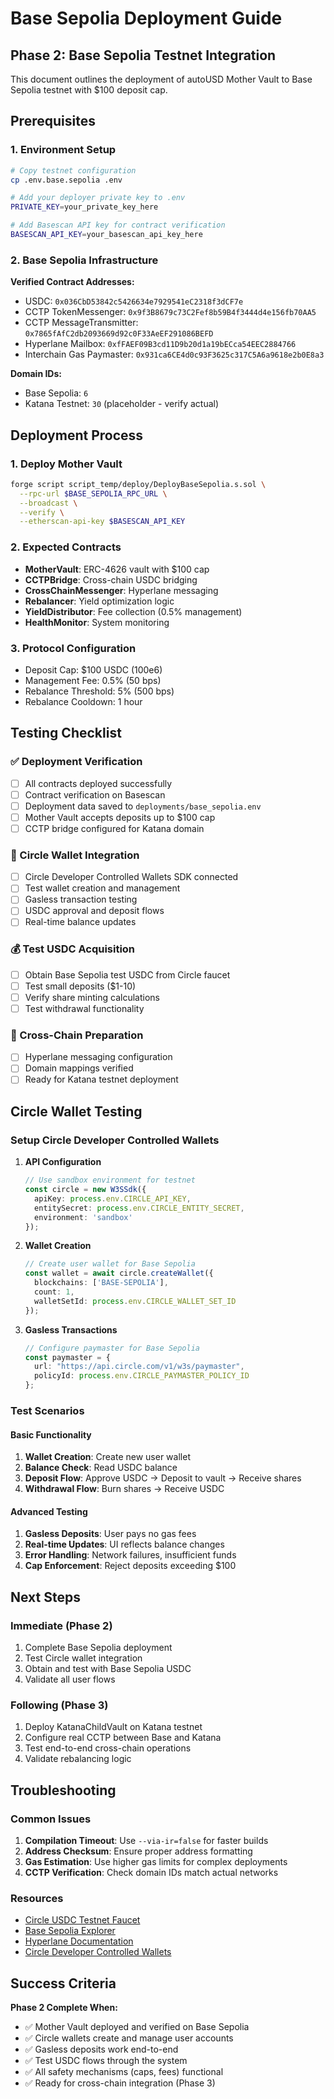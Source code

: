 # Base Sepolia Deployment Guide

## Phase 2: Base Sepolia Testnet Integration

This document outlines the deployment of autoUSD Mother Vault to Base Sepolia testnet with $100 deposit cap.

## Prerequisites

### 1. Environment Setup
```bash
# Copy testnet configuration
cp .env.base.sepolia .env

# Add your deployer private key to .env
PRIVATE_KEY=your_private_key_here

# Add Basescan API key for contract verification
BASESCAN_API_KEY=your_basescan_api_key_here
```

### 2. Base Sepolia Infrastructure

**Verified Contract Addresses:**
- USDC: `0x036CbD53842c5426634e7929541eC2318f3dCF7e`
- CCTP TokenMessenger: `0x9f3B8679c73C2Fef8b59B4f3444d4e156fb70AA5`
- CCTP MessageTransmitter: `0x7865fAfC2db2093669d92c0F33AeEF291086BEFD`
- Hyperlane Mailbox: `0xfFAEF09B3cd11D9b20d1a19bECca54EEC2884766`
- Interchain Gas Paymaster: `0x931ca6CE4d0c93F3625c317C5A6a9618e2b0E8a3`

**Domain IDs:**
- Base Sepolia: `6`
- Katana Testnet: `30` (placeholder - verify actual)

## Deployment Process

### 1. Deploy Mother Vault
```bash
forge script script_temp/deploy/DeployBaseSepolia.s.sol \
  --rpc-url $BASE_SEPOLIA_RPC_URL \
  --broadcast \
  --verify \
  --etherscan-api-key $BASESCAN_API_KEY
```

### 2. Expected Contracts
- **MotherVault**: ERC-4626 vault with $100 cap
- **CCTPBridge**: Cross-chain USDC bridging
- **CrossChainMessenger**: Hyperlane messaging
- **Rebalancer**: Yield optimization logic
- **YieldDistributor**: Fee collection (0.5% management)
- **HealthMonitor**: System monitoring

### 3. Protocol Configuration
- Deposit Cap: $100 USDC (100e6)
- Management Fee: 0.5% (50 bps)
- Rebalance Threshold: 5% (500 bps)
- Rebalance Cooldown: 1 hour

## Testing Checklist

### ✅ Deployment Verification
- [ ] All contracts deployed successfully
- [ ] Contract verification on Basescan
- [ ] Deployment data saved to `deployments/base_sepolia.env`
- [ ] Mother Vault accepts deposits up to $100 cap
- [ ] CCTP bridge configured for Katana domain

### 🔄 Circle Wallet Integration
- [ ] Circle Developer Controlled Wallets SDK connected
- [ ] Test wallet creation and management
- [ ] Gasless transaction testing
- [ ] USDC approval and deposit flows
- [ ] Real-time balance updates

### 💰 Test USDC Acquisition
- [ ] Obtain Base Sepolia test USDC from Circle faucet
- [ ] Test small deposits ($1-10)
- [ ] Verify share minting calculations
- [ ] Test withdrawal functionality

### 🌉 Cross-Chain Preparation
- [ ] Hyperlane messaging configuration
- [ ] Domain mappings verified
- [ ] Ready for Katana testnet deployment

## Circle Wallet Testing

### Setup Circle Developer Controlled Wallets
1. **API Configuration**
   ```typescript
   // Use sandbox environment for testnet
   const circle = new W3SSdk({
     apiKey: process.env.CIRCLE_API_KEY,
     entitySecret: process.env.CIRCLE_ENTITY_SECRET,
     environment: 'sandbox'
   });
   ```

2. **Wallet Creation**
   ```typescript
   // Create user wallet for Base Sepolia
   const wallet = await circle.createWallet({
     blockchains: ['BASE-SEPOLIA'],
     count: 1,
     walletSetId: process.env.CIRCLE_WALLET_SET_ID
   });
   ```

3. **Gasless Transactions**
   ```typescript
   // Configure paymaster for Base Sepolia
   const paymaster = {
     url: "https://api.circle.com/v1/w3s/paymaster",
     policyId: process.env.CIRCLE_PAYMASTER_POLICY_ID
   };
   ```

### Test Scenarios

#### Basic Functionality
1. **Wallet Creation**: Create new user wallet
2. **Balance Check**: Read USDC balance
3. **Deposit Flow**: Approve USDC → Deposit to vault → Receive shares
4. **Withdrawal Flow**: Burn shares → Receive USDC

#### Advanced Testing
1. **Gasless Deposits**: User pays no gas fees
2. **Real-time Updates**: UI reflects balance changes
3. **Error Handling**: Network failures, insufficient funds
4. **Cap Enforcement**: Reject deposits exceeding $100

## Next Steps

### Immediate (Phase 2)
1. Complete Base Sepolia deployment
2. Test Circle wallet integration
3. Obtain and test with Base Sepolia USDC
4. Validate all user flows

### Following (Phase 3)
1. Deploy KatanaChildVault on Katana testnet
2. Configure real CCTP between Base and Katana
3. Test end-to-end cross-chain operations
4. Validate rebalancing logic

## Troubleshooting

### Common Issues
1. **Compilation Timeout**: Use `--via-ir=false` for faster builds
2. **Address Checksum**: Ensure proper address formatting
3. **Gas Estimation**: Use higher gas limits for complex deployments
4. **CCTP Verification**: Check domain IDs match actual networks

### Resources
- [Circle USDC Testnet Faucet](https://faucet.circle.com/)
- [Base Sepolia Explorer](https://sepolia.basescan.org/)
- [Hyperlane Documentation](https://docs.hyperlane.xyz/)
- [Circle Developer Controlled Wallets](https://developers.circle.com/developer-controlled-wallets)

## Success Criteria

**Phase 2 Complete When:**
- ✅ Mother Vault deployed and verified on Base Sepolia
- ✅ Circle wallets create and manage user accounts
- ✅ Gasless deposits work end-to-end
- ✅ Test USDC flows through the system
- ✅ All safety mechanisms (caps, fees) functional
- ✅ Ready for cross-chain integration (Phase 3)